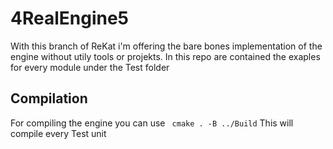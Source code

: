 # 4RealEngine5

With this branch of ReKat i'm offering the bare bones implementation of the engine without utily tools or projekts.
In this repo are contained the exaples for every module under the Test folder

## Compilation

For compiling the engine you can use ` cmake . -B ../Build`
This will compile every Test unit
